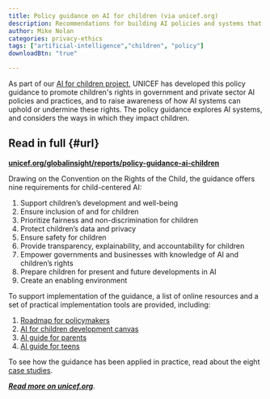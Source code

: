 ```yaml
---
title: Policy guidance on AI for children (via unicef.org)
description: Recommendations for building AI policies and systems that uphold child rights. Part of UNICEF AI for children project.
author: Mike Nolan
categories: privacy-ethics
tags: ["artificial-intelligence","children", "policy"]
downloadBtn: "true"

---
```


As part of our [AI for children project](https://www.unicef.org/globalinsight/featured-projects/ai-children), UNICEF has developed this policy guidance to promote children's rights in government and private sector AI policies and practices, and to raise awareness of how AI systems can uphold or undermine these rights.
The policy guidance explores AI systems, and considers the ways in which they impact children.


## Read in full {#url}

[**unicef.org/globalinsight/reports/policy-guidance-ai-children**](https://www.unicef.org/globalinsight/reports/policy-guidance-ai-children)

Drawing on the Convention on the Rights of the Child, the guidance offers nine requirements for child-centered AI:

1. Support children’s development and well-being
1. Ensure inclusion of and for children
1. Prioritize fairness and non-discrimination for children
1. Protect children’s data and privacy
1. Ensure safety for children
1. Provide transparency, explainability, and accountability for children
1. Empower governments and businesses with knowledge of AI and children’s rights
1. Prepare children for present and future developments in AI
1. Create an enabling environment

To support implementation of the guidance, a list of online resources and a set of practical implementation tools are provided, including:

1. [Roadmap for policymakers](https://www.unicef.org/globalinsight/media/1166/file/UNICEF-Global-Insight-tools-to-operationalize-AI-policy-guidance-2020.pdf)
1. [AI for children development canvas](https://www.unicef.org/globalinsight/media/1166/file/UNICEF-Global-Insight-tools-to-operationalize-AI-policy-guidance-2020.pdf)
1. [AI guide for parents](https://www.unicef.org/globalinsight/media/2336/file)
1. [AI guide for teens](https://www.unicef.org/globalinsight/media/2341/file)

To see how the guidance has been applied in practice, read about the eight [case studies](https://www.unicef.org/globalinsight/policy-guidance-ai-children-pilot-testing-and-case-studies).

[**_Read more on unicef.org_**](https://www.unicef.org/globalinsight/reports/policy-guidance-ai-children).
